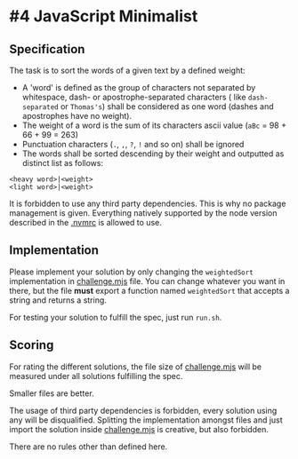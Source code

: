 # #4 JavaScript Minimalist

## Specification

The task is to sort the words of a given text by a defined weight:

* A 'word' is defined as the group of characters not separated by whitespace, dash- or apostrophe-separated characters (
  like `dash-separated` or `Thomas's`) shall be considered as one word (dashes and apostrophes have no weight).
* The weight of a word is the sum of its characters ascii value (`aBc` = 98 + 66 + 99 = 263)
* Punctuation characters (`.`, `,`, `?`, `!` and so on) shall be ignored
* The words shall be sorted descending by their weight and outputted as distinct list as follows:

```text
<heavy word>|<weight>
<light word>|<weight>
```

It is forbidden to use any third party dependencies. This is why no package management is given. Everything natively
supported by the node version described in the [.nvmrc](.nvmrc) is allowed to use.

## Implementation

Please implement your solution by only changing the `weightedSort` implementation in [challenge.mjs](challenge.mjs)
file. You can change whatever you want in there, but the file **must** export a function named `weightedSort` that
accepts a string and returns a string.

For testing your solution to fulfill the spec, just run `run.sh`.

## Scoring

For rating the different solutions, the file size of [challenge.mjs](challenge.mjs) will be measured under all solutions
fulfilling the spec.

Smaller files are better.

The usage of third party dependencies is forbidden, every solution using any will be disqualified.
Splitting the implementation amongst files and just import the solution inside [challenge.mjs](challenge.mjs) is
creative, but also forbidden.

There are no rules other than defined here.
